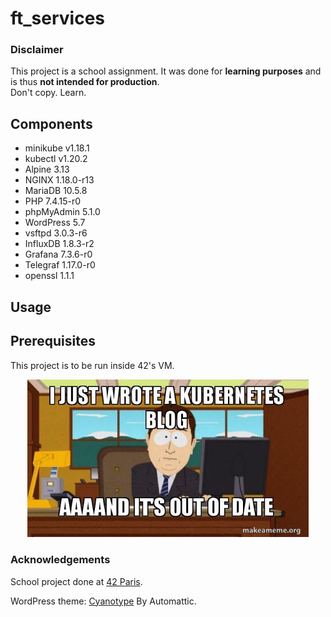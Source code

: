 # ft_services

### Disclaimer

This project is a school assignment. It was done for **learning purposes** and is thus **not intended for production**.  
Don't copy. Learn.  

## Components

- minikube v1.18.1
- kubectl v1.20.2
- Alpine 3.13
- NGINX 1.18.0-r13
- MariaDB 10.5.8
- PHP 7.4.15-r0
- phpMyAdmin 5.1.0
- WordPress 5.7
- vsftpd 3.0.3-r6
- InfluxDB 1.8.3-r2
- Grafana 7.3.6-r0
- Telegraf 1.17.0-r0
- openssl 1.1.1

## Usage

## Prerequisites

This project is to be run inside 42's VM.

<p align="center">
  <img src="assets/kubernetes-blog.jpeg" alt="k8s meme" width="450" />
</p>

### Acknowledgements

School project done at [42 Paris](https://www.42.fr).

WordPress theme: [Cyanotype](https://wordpress.org/themes/cyanotype/) By Automattic.
